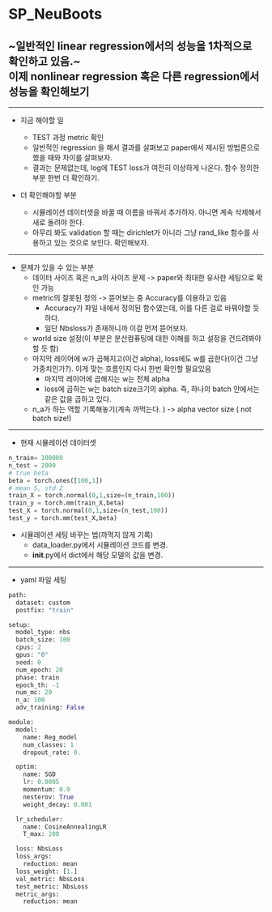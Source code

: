 # SP_NeuBoots

~**일반적인 linear regression에서의 성능을 1차적으로 확인하고 있음.**~  
**이제 nonlinear regression 혹은 다른 regression에서 성능을 확인해보기**
--- 
  
---  
- 지금 해야할 일 
  -  TEST 과정 metric 확인 
  - 일반적인 regression 을 해서 결과를 살펴보고 paper에서 제시된 방법론으로 했을 때와 차이를 살펴보자. 
  - 결과는 문제없는데, log에 TEST loss가 여전히 이상하게 나온다. 함수 정의한 부분 한번 더 확인하기.

- 더 확인해야할 부분
  - 시뮬레이션 데이터셋을 바꿀 때 이름을 바꿔서 추가하자. 아니면 계속 삭제해서 새로 돌려야 한다. 
  - 아무리 봐도 validation 할 때는 dirichlet가 아니라 그냥 rand_like 함수를 사용하고 있는 것으로 보인다. 확인해보자. 
---
- 문제가 있을 수 있는 부분
  - 데이터 사이즈 혹은 n_a의 사이즈 문제 -> paper와 최대한 유사한 세팅으로 확인 가능
  - metric의 잘못된 정의 -> 뜯어보는 중 Accuracy를 이용하고 있음
    - Accuracy가 파일 내에서 정의된 함수였는데, 이를 다른 걸로 바꿔야할 듯 하다. 
    - 일단 Nbsloss가 존재하니까 이걸 먼저 뜯어보자.
  - world size 설정(이 부분은 분산컴퓨팅에 대한 이해를 하고 설정을 건드려봐야할 듯 함)
  - 마지막 레이어에 w가 곱해지고(이건 alpha), loss에도 w를 곱한다(이건 그냥 가중치인가?). 이게 맞는 흐름인지 다시 한번 확인할 필요있음
    - 마지막 레이어에 곱해지는 w는 전체 alpha
    - loss에 곱하는 w는 batch size크기의 alpha. 즉, 하나의 batch 안에서는 같은 값을 곱하고 있다. 
  - n_a가 하는 역할 기록해놓기(계속 까먹는다. ) -> alpha vector size ( not batch size!)
---


   
- 현재 시뮬레이션 데이터셋
```python
n_train= 100000
n_test = 2000
# true beta
beta = torch.ones([100,1])
# mean 5, std 2
train_X = torch.normal(0,1,size=(n_train,100))
train_y = torch.mm(train_X,beta)
test_X = torch.normal(0,1,size=(n_test,100))
test_y = torch.mm(test_X,beta)
```
- 시뮬레이션 세팅 바꾸는 법(까먹지 않게 기록)
  - data_loader.py에서 시뮬레이션 코드를 변경.
  - __init__.py에서 dict에서 해당 모델의 값을 변경.

---
- yaml 파일 세팅

```python
path:
  dataset: custom
  postfix: "train"

setup:
  model_type: nbs
  batch_size: 100
  cpus: 2
  gpus: "0"
  seed: 0
  num_epoch: 20
  phase: train
  epoch_th: -1
  num_mc: 20 
  n_a: 100
  adv_training: False

module:
  model:
    name: Reg_model
    num_classes: 1
    dropout_rate: 0.

  optim:
    name: SGD
    lr: 0.0005
    momentum: 0.9
    nesterov: True
    weight_decay: 0.001

  lr_scheduler:
    name: CosineAnnealingLR
    T_max: 200

  loss: NbsLoss
  loss_args:
    reduction: mean 
  loss_weight: [1.]
  val_metric: NbsLoss
  test_metric: NbsLoss
  metric_args:
    reduction: mean 
```
